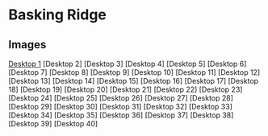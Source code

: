 # Basking Ridge

## Images
[Desktop 1](https://cloud.skytap.com/vms/04b0a2a845fb3d705375185d0e81744d/desktops)
[Desktop 2]
[Desktop 3]
[Desktop 4]
[Desktop 5]
[Desktop 6]
[Desktop 7]
[Desktop 8]
[Desktop 9]
[Desktop 10]
[Desktop 11]
[Desktop 12]
[Desktop 13]
[Desktop 14]
[Desktop 15]
[Desktop 16]
[Desktop 17]
[Desktop 18]
[Desktop 19]
[Desktop 20]
[Desktop 21]
[Desktop 22]
[Desktop 23]
[Desktop 24]
[Desktop 25]
[Desktop 26]
[Desktop 27]
[Desktop 28]
[Desktop 29]
[Desktop 30]
[Desktop 31]
[Desktop 32]
[Desktop 33]
[Desktop 34]
[Desktop 35]
[Desktop 36]
[Desktop 37]
[Desktop 38]
[Desktop 39]
[Desktop 40]

